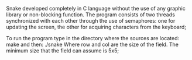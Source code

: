 Snake developed completely in C language without the use of any graphic library or non-blocking function.
The program consists of two threads synchronized with each other through the use of semaphores: one for updating the screen, the other for acquiring characters from the keyboard;

To run the program type in the directory where the sources are located:
    make
and then:
    ./snake <row> <col>
Where row and col are the size of the field. The minimum size that the field can assume is 5x5;



